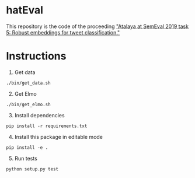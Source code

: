 # hatEval

This repository is the code of the proceeding ["Atalaya at SemEval 2019 task 5: Robust embeddings for tweet classification." ](https://www.aclweb.org/anthology/S19-2008.pdf)

# Instructions

1. Get data

```
./bin/get_data.sh
```

2. Get Elmo

```
./bin/get_elmo.sh
```

3. Install dependencies

```
pip install -r requirements.txt
```

4. Install this package in editable mode

```
pip install -e .
```

5. Run tests
```
python setup.py test
```

